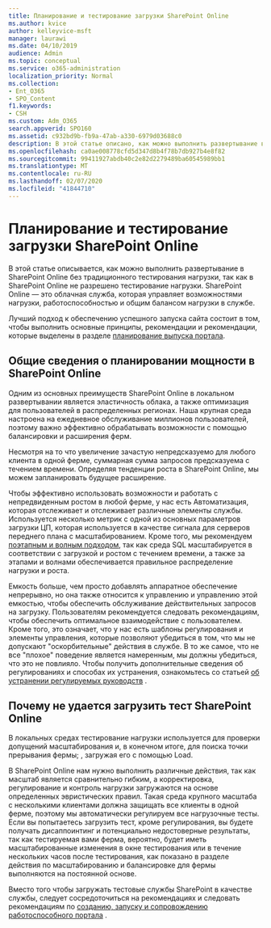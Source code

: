 ```yaml
---
title: Планирование и тестирование загрузки SharePoint Online
ms.author: kvice
author: kelleyvice-msft
manager: laurawi
ms.date: 04/10/2019
audience: Admin
ms.topic: conceptual
ms.service: o365-administration
localization_priority: Normal
ms.collection:
- Ent_O365
- SPO_Content
f1.keywords:
- CSH
ms.custom: Adm_O365
search.appverid: SPO160
ms.assetid: c932bd9b-fb9a-47ab-a330-6979d03688c0
description: В этой статье описано, как можно выполнить развертывание в SharePoint Online без проведения традиционных нагрузочного тестирования, так как оно не разрешено.
ms.openlocfilehash: ca0ae008778cfd5d347d8b4f78b7db927b4e8f82
ms.sourcegitcommit: 99411927abdb40c2e82d2279489ba60545989bb1
ms.translationtype: MT
ms.contentlocale: ru-RU
ms.lasthandoff: 02/07/2020
ms.locfileid: "41844710"
---
```

# <a name="capacity-planning-and-load-testing-sharepoint-online"></a>Планирование и тестирование загрузки SharePoint Online
В этой статье описывается, как можно выполнить развертывание в SharePoint Online без традиционного тестирования нагрузки, так как в SharePoint Online не разрешено тестирование нагрузки. SharePoint Online — это облачная служба, которая управляет возможностями нагрузки, работоспособностью и общим балансом нагрузки в службе.
  
Лучший подход к обеспечению успешного запуска сайта состоит в том, чтобы выполнить основные принципы, рекомендации и рекомендации, которые выделены в разделе [планирование выпуска портала](https://docs.microsoft.com/office365/enterprise/planportallaunchroll-out).

## <a name="overview-of-how-sharepoint-online-performs-capacity-planning"></a>Общие сведения о планировании мощности в SharePoint Online 
Одним из основных преимуществ SharePoint Online в локальном развертывании является эластичность облака, а также оптимизация для пользователей в распределенных регионах. Наша крупная среда настроена на ежедневное обслуживание миллионов пользователей, поэтому важно эффективно обрабатывать возможности с помощью балансировки и расширения ферм.
  
Несмотря на то что увеличение зачастую непредсказуемо для любого клиента в одной ферме, суммарная сумма запросов предсказуема с течением времени. Определяя тенденции роста в SharePoint Online, мы можем запланировать будущее расширение.
  
Чтобы эффективно использовать возможности и работать с непредвиденным ростом в любой ферме, у нас есть Автоматизация, которая отслеживает и отслеживает различные элементы службы. Используется несколько метрик с одной из основных параметров загрузки ЦП, которая используется в качестве сигнала для серверов переднего плана с масштабированием. Кроме того, мы рекомендуем [поэтапным и волным подходом](https://docs.microsoft.com/office365/enterprise/planportallaunchroll-out), так как среда SQL масштабируется в соответствии с загрузкой и ростом с течением времени, а также за этапами и волнами обеспечивается правильное распределение нагрузки и роста. 

Емкость больше, чем просто добавлять аппаратное обеспечение непрерывно, но она также относится к управлению и управлению этой емкостью, чтобы обеспечить обслуживание действительных запросов на загрузку. Пользователям рекомендуется следовать рекомендациям, чтобы обеспечить оптимальное взаимодействие с пользователем. Кроме того, это означает, что у нас есть шаблоны регулирования и элементы управления, которые позволяют убедиться в том, что мы не допускают "оскорбительные" действия в службе. В то же самое, что не все "плохое" поведение является намеренным, мы должны убедиться, что это не повлияло. Чтобы получить дополнительные сведения об регулированиях и способах их устранения, ознакомьтесь со статьей [об устранении регулируемых руководств](https://docs.microsoft.com/sharepoint/dev/general-development/how-to-avoid-getting-throttled-or-blocked-in-sharepoint-online) .

## <a name="why-you-cannot-load-test-sharepoint-online"></a>Почему не удается загрузить тест SharePoint Online
В локальных средах тестирование нагрузки используется для проверки допущений масштабирования и, в конечном итоге, для поиска точки прерывания фермы; , загружая его с помощью Load. 

В SharePoint Online нам нужно выполнить различные действия, так как масштаб является сравнительно гибким, а корректировка, регулирование и контроль нагрузки загружаются на основе определенных эвристических правил. Такая среда крупного масштаба с несколькими клиентами должна защищать все клиенты в одной ферме, поэтому мы автоматически регулируем все нагрузочные тесты. Если вы попытаетесь загрузить тест, кроме регулирования, вы будете получать дисаппоинтинг и потенциально недостоверные результаты, так как тестируемая вами ферма, вероятно, будет иметь масштабированные изменения в окне тестирования или в течение нескольких часов после тестирования, как показано в разделе действия по масштабированию и балансировке для фермы выполняются на постоянной основе.

Вместо того чтобы загружать тестовые службы SharePoint в качестве службы, следует сосредоточиться на рекомендациях и следовать рекомендациям по [созданию, запуску и сопровождению работоспособного портала](https://go.microsoft.com/fwlink/?linkid=2105838) .

